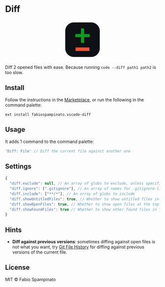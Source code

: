 # Diff

<p align="center">
  <img src="https://raw.githubusercontent.com/fabiospampinato/vscode-diff/master/resources/logo.png" width="128" alt="Logo">
</p>

Diff 2 opened files with ease. Because running `code --diff path1 path2` is too slow.

## Install

Follow the instructions in the [Marketplace](https://marketplace.visualstudio.com/items?itemName=fabiospampinato.vscode-diff), or run the following in the command palette:

```shell
ext install fabiospampinato.vscode-diff
```

## Usage

It adds 1 command to the command palette:

```js
'Diff: File' // Diff the current file against another one
```

## Settings

```js
{
  "diff.exclude": null, // An array of globs to exclude, unless specificed it uses the "files.exclude" setting
  "diff.ignore": [".gitignore"], // An array of names for .gitignore-like files to use
  "diff.include": ["**/*"], // An array of globs to include
  "diff.showUntitledFiles": true, // Whether to show untitled files in the selector or not
  "diff.showOpenFiles": true, // Whether to show open files at the top of the selector or not
  "diff.showFoundFiles": true // Whether to show other found files in the selector or not
}
```

## Hints

- **Diff against previous versions**: sometimes diffing against open files is not what you want, try [Git File History](https://marketplace.visualstudio.com/items?itemName=fabiospampinato.vscode-git-history) for diffing against previous versions of the current file.

## License

MIT © Fabio Spampinato
